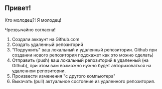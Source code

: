 ## Привет!

Кто молодец?! Я молодец!

Чрезвычайно согласна!

1. Создали аккаунт на Github.com
2. Создать удаленный репозиторий
3. "Подружить" ваш локальный и удаленный репозитории. Github при создании нового репозитория подскажет как это можно сделать)
4. Отправить (push) ваш локальный репозиторий в удаленный (на Github), при этом вам возможно нужно  будет авторизоваться на удаленном репозитории.
5. Произвести изменения "с другого компьютера"
6. Выкачать (pull) актуальное состояние из удаленного репозитория.
